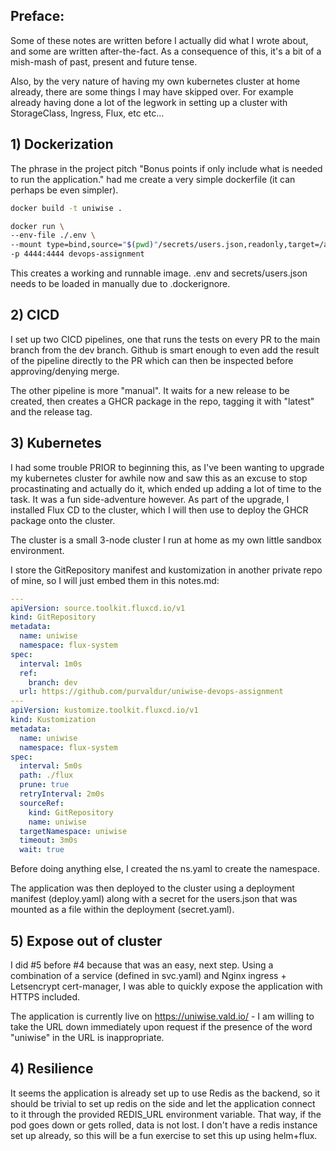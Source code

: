 ## Preface:
Some of these notes are written before I actually did what I wrote about, and some are written after-the-fact. As a consequence of this, it's a bit of a mish-mash of past, present and future tense.

Also, by the very nature of having my own kubernetes cluster at home already, there are some things I may have skipped over. For example already having done a lot of the legwork in setting up a cluster with StorageClass, Ingress, Flux, etc etc...

## 1) Dockerization

The phrase in the project pitch "Bonus points if only include what is needed to run the application." had me create a very simple dockerfile (it can perhaps be even simpler).

```bash
docker build -t uniwise .
```

```bash
docker run \
--env-file ./.env \
--mount type=bind,source="$(pwd)"/secrets/users.json,readonly,target=/app/secrets/users.json \
-p 4444:4444 devops-assignment
```

This creates a working and runnable image. .env and secrets/users.json needs to be loaded in manually due to .dockerignore.

## 2) CICD

I set up two CICD pipelines, one that runs the tests on every PR to the main branch from the dev branch. Github is smart enough to even add the result of the pipeline directly to the PR which can then be inspected before approving/denying merge.

The other pipeline is more "manual". It waits for a new release to be created, then creates a GHCR package in the repo, tagging it with "latest" and the release tag.

## 3) Kubernetes

I had some trouble PRIOR to beginning this, as I've been wanting to upgrade my kubernetes cluster for awhile now and saw this as an excuse to stop procastinating and actually do it, which ended up adding a lot of time to the task. It was a fun side-adventure however. As part of the upgrade, I installed Flux CD to the cluster, which I will then use to deploy the GHCR package onto the cluster.

The cluster is a small 3-node cluster I run at home as my own little sandbox environment.

I store the GitRepository manifest and kustomization in another private repo of mine, so I will just embed them in this notes.md:

```yaml
---
apiVersion: source.toolkit.fluxcd.io/v1
kind: GitRepository
metadata:
  name: uniwise
  namespace: flux-system
spec:
  interval: 1m0s
  ref:
    branch: dev
  url: https://github.com/purvaldur/uniwise-devops-assignment
---
apiVersion: kustomize.toolkit.fluxcd.io/v1
kind: Kustomization
metadata:
  name: uniwise
  namespace: flux-system
spec:
  interval: 5m0s
  path: ./flux
  prune: true
  retryInterval: 2m0s
  sourceRef:
    kind: GitRepository
    name: uniwise
  targetNamespace: uniwise
  timeout: 3m0s
  wait: true
```

Before doing anything else, I created the ns.yaml to create the namespace.

The application was then deployed to the cluster using a deployment manifest (deploy.yaml) along with a secret for the users.json that was mounted as a file within the deployment (secret.yaml).

## 5) Expose out of cluster

I did #5 before #4 because that was an easy, next step. Using a combination of a service (defined in svc.yaml) and Nginx ingress + Letsencrypt cert-manager, I was able to quickly expose the application with HTTPS included.

The application is currently live on https://uniwise.vald.io/ - I am willing to take the URL down immediately upon request if the presence of the word "uniwise" in the URL is inappropriate.

## 4) Resilience

It seems the application is already set up to use Redis as the backend, so it should be trivial to set up redis on the side and let the application connect to it through the provided REDIS_URL environment variable. That way, if the pod goes down or gets rolled, data is not lost. I don't have a redis instance set up already, so this will be a fun exercise to set this up using helm+flux.

